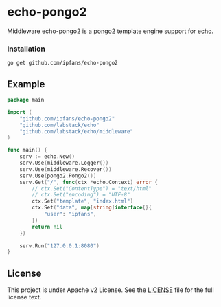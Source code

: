 echo-pongo2
======

Middleware echo-pongo2 is a [pongo2](https://github.com/flosch/pongo2) template engine support for [echo](https://github.com/labstack/echo/).

### Installation

	go get github.com/ipfans/echo-pongo2

## Example

```go
package main

import (
	"github.com/ipfans/echo-pongo2"
	"github.com/labstack/echo"
	"github.com/labstack/echo/middleware"
)

func main() {
	serv := echo.New()
	serv.Use(middleware.Logger())
	serv.Use(middleware.Recover())
	serv.Use(pongo2.Pongo2())
	serv.Get("/", func(ctx *echo.Context) error {
		// ctx.Set("ContentType") = "text/html"
		// ctx.Set("encoding") = "UTF-8"
		ctx.Set("template", "index.html")
		ctx.Set("data", map[string]interface{}{
			"user": "ipfans",
		})
		return nil
	})

	serv.Run("127.0.0.1:8080")
}
```

## License

This project is under Apache v2 License. See the [LICENSE](LICENSE) file for the full license text.
